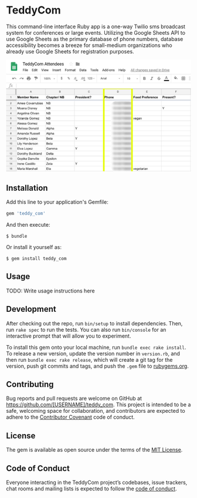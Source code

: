 # TeddyCom

This command-line interface Ruby app is a one-way Twilio sms broadcast system for conferences or large events. Utilizing the Google Sheets API to use Google Sheets as the primary database of phone numbers, database accessibility becomes a breeze for small-medium organizations who already use Google Sheets for registration purposes. 

![](images/teddycom_gs_screenshot.jpg)

## Installation

Add this line to your application's Gemfile:

```ruby
gem 'teddy_com'
```

And then execute:

    $ bundle

Or install it yourself as:

    $ gem install teddy_com

## Usage

TODO: Write usage instructions here

## Development

After checking out the repo, run `bin/setup` to install dependencies. Then, run `rake spec` to run the tests. You can also run `bin/console` for an interactive prompt that will allow you to experiment.

To install this gem onto your local machine, run `bundle exec rake install`. To release a new version, update the version number in `version.rb`, and then run `bundle exec rake release`, which will create a git tag for the version, push git commits and tags, and push the `.gem` file to [rubygems.org](https://rubygems.org).

## Contributing

Bug reports and pull requests are welcome on GitHub at https://github.com/[USERNAME]/teddy_com. This project is intended to be a safe, welcoming space for collaboration, and contributors are expected to adhere to the [Contributor Covenant](http://contributor-covenant.org) code of conduct.

## License

The gem is available as open source under the terms of the [MIT License](https://opensource.org/licenses/MIT).

## Code of Conduct

Everyone interacting in the TeddyCom project’s codebases, issue trackers, chat rooms and mailing lists is expected to follow the [code of conduct](https://github.com/[USERNAME]/teddy_com/blob/master/CODE_OF_CONDUCT.md).
